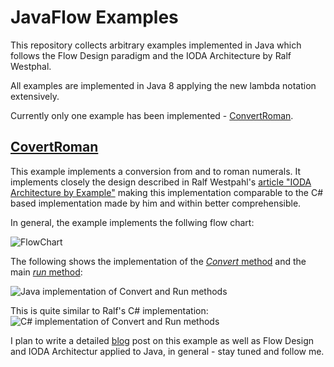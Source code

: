 # JavaFlow Examples
This repository collects arbitrary examples implemented in Java which follows the Flow Design paradigm and the IODA Architecture by Ralf Westphal.

All examples are implemented in Java 8 applying the new lambda notation extensively. 

Currently only one example has been implemented - [ConvertRoman](https://github.com/kuniss/JavaFlow-Examples/tree/master/ConvertRoman).

## [CovertRoman](https://github.com/kuniss/JavaFlow-Examples/tree/master/ConvertRoman)

This example implements a conversion from and to roman numerals. It implements closely the design described in Ralf Westpahl's [article "IODA Architecture by Example"](http://geekswithblogs.net/theArchitectsNapkin/archive/2015/05/02/ioda-architecture-by-example.aspx) making this implementation comparable to the C# based implementation made by him and within better comprehensible.

In general, the example implements the follwing flow chart:

![FlowChart](https://gwb.blob.core.windows.net/thearchitectsnapkin/Windows-Live-Writer/df23fce65724_C742/image_15.png)

The following shows the implementation of the [*Convert* method](ConvertRoman/src/de/grammarcraft/javaflow/examples/convertroman/operations/conversions/RomanConversions.java) and the main [*run* method](ConvertRoman/src/de/grammarcraft/javaflow/examples/convertroman/integration/head/Head.java):

![Java implementation of Convert and Run methods](http://blog.grammarcraft.de/wp-content/uploads/2016/05/JavaFlow-Body-Head-methods.jpg)

This is quite similar to Ralf's C# implementation:
![C# implementation of Convert and Run methods](https://gwb.blob.core.windows.net/thearchitectsnapkin/Windows-Live-Writer/df23fce65724_C742/image_thumb_13.png)

I plan to write a detailed [blog](http://blog.grammarcraft.de) post on this example as well as Flow Design and IODA Architectur applied to Java, in general - stay tuned and follow me. 
